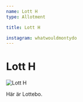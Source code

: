 ```yaml
---
name: Lott H
type: Allotment

title: Lott H

instagram: whatwouldmontydo
---
```

# Lott H

![Lott H](/lotter/lotth.jpg#left)

Här är Lottebo. 
